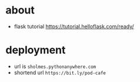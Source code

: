 # about 

- flask tutorial https://tutorial.helloflask.com/ready/

# deployment 

- url is `sholmes.pythonanywhere.com`
- shortend url `https://bit.ly/pod-cafe`